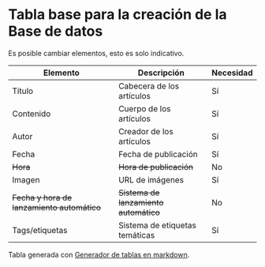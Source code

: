 # Tabla base para la creación de la Base de datos

Es posible cambiar elementos, esto es solo indicativo.

| Elemento                               	| Descripción                       	| Necesidad 	|
|----------------------------------------	|-----------------------------------	|-----------	|
| Título                                 	| Cabecera de los artículos         	| Sí        	|
| Contenido                              	| Cuerpo de los artículos           	| Sí        	|
| Autor                                  	| Creador de los artículos          	| Sí        	|
| Fecha                                  	| Fecha de publicación              	| Sí        	|
| ~~Hora~~                                   	| ~~Hora de publicación~~               	| No        	|
| Imagen                                 	| URL de imágenes                   	| Sí        	|
| ~~Fecha y hora de lanzamiento automático~~ 	| ~~Sistema de lanzamiento automático~~ 	| No        	|
| Tags/etiquetas                         	| Sistema de etiquetas temáticas    	| Sí        	|


Tabla generada con [Generador de tablas en markdown](https://www.tablesgenerator.com/markdown_tables "Redirigiendo").
